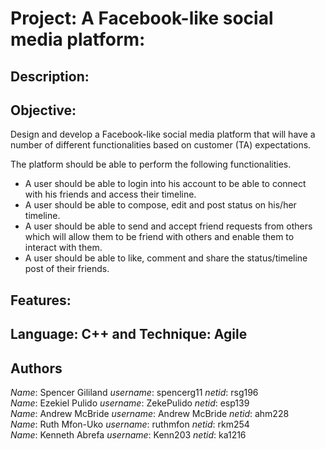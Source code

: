 # Project: A Facebook-like social media platform:

## Description:



## Objective:
Design and develop a Facebook-like social media platform that will have a number of different functionalities based on customer (TA) expectations.

The platform should be able to perform the following functionalities.
- A user should be able to login into his account to be able to connect with his friends
and access their timeline.
- A user should be able to compose, edit and post status on his/her timeline.
- A user should be able to send and accept friend requests from others which will allow
them to be friend with others and enable them to interact with them.
- A user should be able to like, comment and share the status/timeline post of their
friends.

## Features:


## Language: C++ and Technique: Agile


## Authors
*Name*: Spencer Gililand *username*: spencerg11 *netid*: rsg196 <br>
*Name*: Ezekiel Pulido *username*: ZekePulido *netid*: esp139 <br>
*Name*: Andrew McBride *username*: Andrew McBride   *netid*: ahm228 <br>
*Name*: Ruth Mfon-Uko *username*: ruthmfon  *netid*: rkm254 <br>
*Name*: Kenneth Abrefa *username*: Kenn203  *netid*: ka1216 <br>

